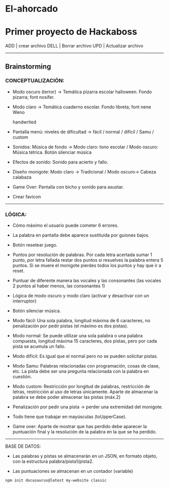 # El-ahorcado

# Primer proyecto de Hackaboss

ADD | crear archivo
DELL | Borrar archivo
UPD | Actualizar archivo

---

## Brainstorming

### CONCEPTUALIZACIÓN:

- Modo oscuro (terror) -> Temática pizarra escolar halloween. Fondo pizarra; font nosifer.

- Modo claro -> Temática cuaderno escolar. Fondo libreta; font <h>nene Weno</h> <p>handwrited</p>

- Pantalla menú: niveles de dificultad -> fácil / normal / difícil / Samu / custom

- Sonidos: Música de fondo -> Modo claro: tono escolar / Modo oscuro: Música tétrica. Botón silenciar música

- Efectos de sonido: Sonido para acierto y fallo.

- Diseño monigote: Modo claro -> Tradicional / Modo oscuro-> Cabeza calabaza

- Game Over: Pantalla con bicho y sonido para asustar.

- Crear favicon

---

### LÓGICA:

- Cómo máximo el usuario puede cometer 6 errores.

- La palabra en pantalla debe aparece sustituida por guiones bajos.

- Botón resetear juego.

- Puntos por resolución de palabras. Por cada letra acertada sumar 1 punto, por letra fallada restar dos puntos si resuelves la palabra entera 5 puntos. Si se muere el monigote pierdes todos los puntos y hay que ir a reset.

- Puntuar de diferente manera las vocales y las consonantes (las vocales 2 puntos al haber menos, las consonantes 1)

- Lógica de modo oscuro y modo claro (activar y desactivar con un interruptor)

- Botón silenciar música.

- Modo fácil: Una sola palabra, longitud máxima de 6 caracteres, no penalización por pedir pistas (el máximo es dos pistas).

- Modo normal: Se puede utilizar una sola palabra o una palabra compuesta, longitud máxima 15 caracteres, dos pistas, pero por cada pista se acumula un fallo.

- Modo difícil: Es igual que el normal pero no se pueden solicitar pistas.

- Modo Samu: Palabras relacionadas con programación, cosas de clase, etc. La pista debe ser una pregunta relacionada con la palabra en cuestión.

- Modo custom: Restricción por longitud de palabras, restricción de letras, restricción al uso de letras únicamente. Aparte de almacenar la palabra se debe poder almacenar las pistas (máx.2)

- Penalización por pedir una pista -> perder una extremidad del monigote.

- Todo tiene que trabajar en mayúsculas (toUpperCase).

- Game over: Aparte de mostrar que has perdido debe aparecer la puntuación final y la resolución de la palabra en la que se ha perdido.

---

BASE DE DATOS:

- Las palabras y pistas se almacenarán en un JSON, en formato objeto, con la estructura palabra/pista1/pista2.

- Las puntuaciones se almacenan en un contador (variable)

```bash
npm init docusaurus@latest my-website classic
```

